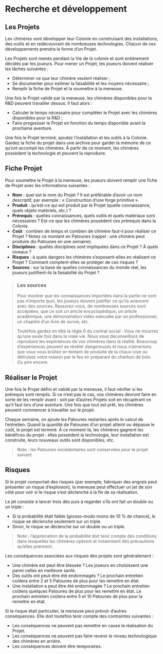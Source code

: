 # Recherche et développement

## Les Projets

Les chimères vont développer leur Colonie en construisant des installations, des outils et en redécouvrant de nombreuses technologies. Chacun de ces développements prendra la forme d’un Projet.

Les Projets sont menés pendant la Vie de la colonie et sont entièrement décidés par les joueurs. Pour mener un Projet, les joueurs doivent réaliser les tâches suivantes :
* Déterminer ce que leur chimère veulent réaliser ;
* Se documenter pour estimer la faisabilité et les moyens nécessaire ;
* Remplir la fiche de Projet et la soumettre à la meneuse.

Une fois le Projet validé par la meneuse, les chimères disponibles pour la R&D peuvent travailler dessus. Il faut alors :
* Calculer le temps nécessaire pour compléter le Projet avec les chimères disponibles pour la R&D ;
* Faire progresser le Projet en fonction du temps disponible avant la prochaine aventure.

Une fois le Projet terminé, ajoutez l’installation et les outils à la Colonie. Gardez la fiche du projet dans une archive pour garder la mémoire de ce qu’ont accompli les chimères. À partir de ce moment, les chimères possèdent la technologie et peuvent la reproduire.

## Fiche Projet

Pour soumettre le Projet à la meneuse, les joueurs doivent remplir une fiche de Projet avec les informations suivantes :
* **Nom** : quel est le nom du Projet ? Il est préférable d’avoir un nom descriptif, par exemple : « Construction d’une forge primitive ».
* **Produit** : qu’est-ce qui est produit par le Projet (quelle connaissance, quels objets matériels, etc.) ?
* **Prérequis** : quelles connaissances, quels outils et quels matériaux sont nécessaires ? Est-ce que les chimères possèdent ces prérequis dans la Colonie.
* **Coût** : combien de temps et combien de chimère faut-il pour réaliser ce Projet ? Notez ce montant en Patounes (rappel : une chimère peut produire dix Patounes en une semaine).
* **Disciplines** : quelles disciplines sont impliquées dans ce Projet ? À quels niveaux ?
* **Risques** : à quels dangers les chimères s’exposent-elles en réalisant ce Projet ? Comment comptent-elles se protéger de ces risques ?
* **Sources** : sur la base de quelles connaissances du monde réel, les joueurs justifient-ils la faisabilité du Projet ?

> ### Les sources
>
> Pour montrer que les connaissances importées dans la partie ne sont pas n’importe quoi, les joueurs doivent justifier ce qu’ils avancent avec des sources. Rassurez-vous, de nombreuses sources sont acceptées, que ce soit un article encyclopédique, un article académique, une démonstration vidéo exécutée par un professionnel, un chapitre d’un livre de survie, etc.
>
> Toutefois gardez en tête la règle 6 du contrat social : Vous ne mourrez qu’une seule fois dans la vraie vie. Nous vous déconseillons de reproduire les expériences de vos chimères dans la réalité. Beaucoup d’expériences peuvent se révéler dangereuses et nous n’aimerions que vous vous brûliez en tentant de produite de la chaux-vive ou détruisez votre maison par le feu en préparant du charbon de bois. Ou pire encore.

## Réaliser le Projet

Une fois le Projet défini et validé par la meneuse, il faut vérifier si les prérequis sont remplis. Si ce n’est pas le cas, vos chimères devront faire en sorte de les remplir avant : soit par d’autres Projets soit en récupérant ce qu’il faut lors d’une aventure. Une fois que tout est prêt, les chimères peuvent commencer à travailler sur le projet.

Chaque semaine, on ajoute les Patounes restantes après le calcul de l’entretien. Quand la quantité de Patounes d’un projet atteint ou dépasse le coût, le projet est terminé. À ce moment-là, les chimères gagnent les bénéfices du projet : elles possèdent la technologie, leur installation est construite, leurs nouveaux outils sont disponibles, etc.

> Note : les Patounes excédentaires sont conservées pour le projet suivant.

## Risques

Si le projet comportait des risques (par exemple, fabriquer des engrais peut présenter un risque d’explosion), la meneuse peut effectuer un jet de son côté pour voir si le risque s’est déclenché à la fin de sa réalisation.

Le jet consiste à lancer trois dés puis à regarder s’ils ont fait un double ou un triple :
* Si la probabilité était faible (grosso-modo moins de 10 % de chance), le risque se déclenche seulement sur un triple.
* Sinon, le risque se déclenche sur un double ou un triple.

> Note : l’appréciation de la probabilité doit tenir compte des conditions dans lesquelles les chimères opèrent et notamment des précautions qu’elles prennent.

Les conséquences associées aux risques des projets sont généralement :
* Une chimère est peut être blessée ? Les joueurs en choisissent une parmi celles en meilleure santé.
* Des outils ont peut-être été endommagés ? Le prochain entretien coûtera entre 2 et 5 Patounes de plus pour les remettre en état.
* Une installation a peut être été endommagée ? Le prochain entretien coûtera quelques Patounes de plus pour les remettre en état. Le prochain entretien coûtera entre 5 et 10 Patounes de plus pour la remettre en état.

Si le risque était particulier, la meneuse peut prévoir d’autres conséquences. Elle doit toutefois tenir compte des contraintes suivantes :
* Les conséquences ne peuvent pas remettre en cause la réalisation du Projet.
* Les conséquences ne peuvent pas faire revenir le niveau technologique des chimères en arrière.
* Les conséquences doivent être temporaires.